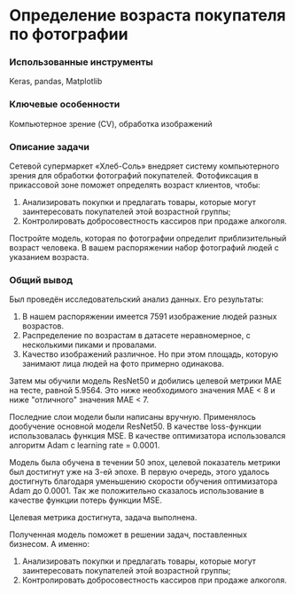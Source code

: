   
# Определение возраста покупателя по фотографии

### Использованные инструменты

Keras, pandas, Matplotlib

### Ключевые особенности

Компьютерное зрение (CV), обработка изображений

### Описание задачи

Сетевой супермаркет «Хлеб-Соль» внедряет систему компьютерного зрения для обработки фотографий покупателей. Фотофиксация в прикассовой зоне поможет определять возраст клиентов, чтобы:

1. Анализировать покупки и предлагать товары, которые могут заинтересовать покупателей этой возрастной группы;
2. Контролировать добросовестность кассиров при продаже алкоголя.

Постройте модель, которая по фотографии определит приблизительный возраст человека. В вашем распоряжении набор фотографий людей с указанием возраста.

### Общий вывод

Был проведён исследовательский анализ данных. Его результаты:

1. В нашем распоряжении имеется 7591 изображение людей разных возрастов.
2. Распределение по возрастам в датасете неравномерное, с несколькими пиками и провалами.
3. Качество изображений различное. Но при этом площадь, которую занимают лица людей на фото примерно одинакова.

Затем мы обучили модель ResNet50 и добились целевой метрики MAE на тесте, равной 5.9564. Это ниже необходимого значения MAE < 8 и ниже "отличного" значения MAE < 7.

Последние слои модели были написаны вручную. Применялось дообучение основной модели ResNet50. В качестве loss-функции использовалась функция MSE. В качестве оптимизатора использовался алгоритм Adam c learning rate = 0.0001.

Модель была обучена в течении 50 эпох, целевой показатель метрики был достигнут уже на 3-ей эпохе. В первую очередь, этого удалось достигнуть благодаря уменьшению скорости обучения оптимизатора Adam до 0.0001. Так же положительно сказалось использование в качестве функции потерь функции MSE.

Целевая метрика достигнута, задача выполнена.

Полученная модель поможет в решении задач, поставленных бизнесом. А именно:
1. Анализировать покупки и предлагать товары, которые могут заинтересовать покупателей этой возрастной группы;
2. Контролировать добросовестность кассиров при продаже алкоголя.


